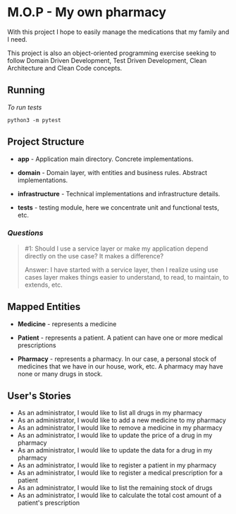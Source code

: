 # M.O.P - My own pharmacy

With this project I hope to easily manage the medications that my family and I need.

This project is also an object-oriented programming exercise seeking to follow Domain Driven Development, Test Driven
Development, Clean Architecture and Clean Code concepts.

## Running

*To run tests*

```
python3 -m pytest
```

## Project Structure

- **app** - Application main directory. Concrete implementations.

- **domain** - Domain layer, with entities and business rules. Abstract implementations.

- **infrastructure** - Technical implementations and infrastructure details.

- **tests** - testing module, here we concentrate unit and functional tests, etc.

### _Questions_

> #1: Should I use a service layer or make my
> application depend directly on the use case?
> It makes a difference?
>  
> Answer: I have started with a service layer, then I realize
> using use cases layer makes things easier to understand,
> to read, to maintain, to extends, etc.

## Mapped Entities

- **Medicine** - represents a medicine

- **Patient** - represents a patient. A patient can have one or more medical prescriptions

- **Pharmacy** - represents a pharmacy. In our case, a personal stock of medicines that we have in our house, work, etc.
  A pharmacy may have none or many drugs in stock.

## User's Stories

- As an administrator, I would like to list all drugs in my pharmacy
- As an administrator, I would like to add a new medicine to my pharmacy
- As an administrator, I would like to remove a medicine in my pharmacy
- As an administrator, I would like to update the price of a drug in my pharmacy
- As an administrator, I would like to update the data for a drug in my pharmacy
- As an administrator, I would like to register a patient in my pharmacy
- As an administrator, I would like to register a medical prescription for a patient
- As an administrator, I would like to list the remaining stock of drugs
- As an administrator, I would like to calculate the total cost amount of a patient's prescription